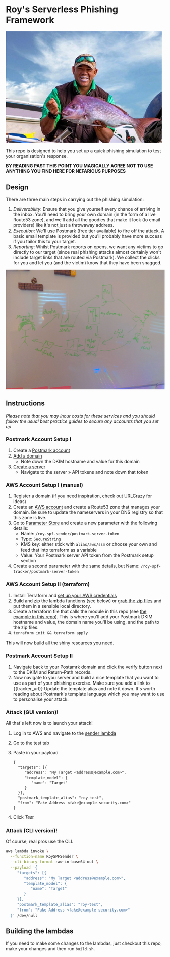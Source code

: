 # Roy's Serverless Phishing Framework

![Andrew Symonds holding a you beaut snapper](./roy-spf.jpg)

This repo is designed to help you set up a quick phishing simulation to test
your organisation's response.

__BY READING PAST THIS POINT YOU MAGICALLY AGREE NOT TO USE ANYTHING YOU FIND
HERE FOR NEFARIOUS PURPOSES__

## Design

There are three main steps in carrying out the phishing simulation:

1. _Deliverability_: Ensure that you give yourself every chance of arriving in
   the inbox. You'll need to bring your own domain (in the form of a live
   Route53 zone), and we'll add all the goodies that make it look (to email
   providers) like it's not just a throwaway address.
2. _Execution_: We'll use Postmark (free tier available) to fire off the attack.
   A basic email template is provided but you'll probably have more success if
   you tailor this to your target.
3. _Reporting_: Whilst Postmark reports on opens, we want any victims to go
   directly to our target (since real phishing attacks almost certainly won't
   include target links that are routed via Postmark). We collect the clicks for
   you and let you (and the victim) know that they have been snagged.

![Infrastructure design for Roy's Serverless Phishing Framework](./infra.jpg)

## Instructions

_Please note that you may incur costs for these services and you should follow
the usual best practice guides to secure any accounts that you set up_

### Postmark Account Setup I

1. Create a [Postmark account](https://account.postmarkapp.com/sign_up)
2. [Add a domain](https://account.postmarkapp.com/signatures/add)
   - Note down the DKIM hostname and value for this domain
3. [Create a server](https://account.postmarkapp.com/servers/new)
   - Navigate to the server » API tokens and note down that token

### AWS Account Setup I (manual)

1. Register a domain (if you need inspiration, check out
   [URLCrazy](https://github.com/urbanadventurer/urlcrazy) for ideas)
2. Create an [AWS account](https://portal.aws.amazon.com/billing/signup#/start)
   and create a Route53 zone that manages your domain. Be sure to update the
   nameservers in your DNS registry so that this zone is live.
3. Go to [Parameter Store](https://ap-southeast-2.console.aws.amazon.com/systems-manager/parameters/create)
   and create a new parameter with the following details:
    - Name: `/roy-spf-sender/postmark-server-token`
    - Type: `SecureString`
    - KMS key: either stick with `alias/aws/ssm` or choose your own and feed
      that into terraform as a variable
    - Value: Your Postmark server API token from the Postmark setup section
4. Create a second parameter with the same details, but Name:
   `/roy-spf-tracker/postmark-server-token`

### AWS Account Setup II (terraform)

1. Install Terraform and
   [set up your AWS credentials](https://registry.terraform.io/providers/hashicorp/aws/latest/docs)
2. Build and zip the lambda functions (see below) or
   [grab the zip files](https://github.com/sjauld/roy-spf/releases/tag/v0.1.0)
   and put them in a sensible local directory.
2. Create a terraform file that calls the module in this repo (see
   [the example in this repo](./infra/example/main.tf)). This is where you'll
   add your Postmark DKIM hostname and value, the domain name you'll be using,
   and the path to the zip files.
3. `terraform init && terraform apply`

This will now build all the shiny resources you need.

### Postmark Account Setup II

1. Navigate back to your Postamrk domain and click the verify button next to the
   DKIM and Return-Path records.
2. Now navigate to you server and build a nice template that you want to use as
   part of your phishing exercise. Make sure you add a link to {{tracker_url}} Update the template alias and note it down.
   It's worth reading about Postmark's template language which you may want to
   use to personalise your attack.

### Attack (GUI version)!

All that's left now is to launch your attack!

1. Log in to AWS and navigate to the
   [sender lambda](https://ap-southeast-2.console.aws.amazon.com/lambda/home?region=ap-southeast-2#/functions/RoySPFSender?tab=code)
2. Go to the test tab
3. Paste in your payload
   ```
   {
     "targets": [{
        "address": "My Target <address@example.com>",
        "template_model": {
           "name": "Target"
        }
     }],
     "postmark_template_alias": "roy-test",
     "from": "Fake Address <fake@example-security.com>"
   }
   ```

4. Click _Test_

### Attack (CLI version)!

Of course, real pros use the CLI.

```sh
aws lambda invoke \
  --function-name RoySPFSender \
  --cli-binary-format raw-in-base64-out \
  --payload '{
     "targets": [{
        "address": "My Target <address@example.com>",
        "template_model": {
           "name": "Target"
        }
     }],
     "postmark_template_alias": "roy-test",
     "from": "Fake Address <fake@example-security.com>"
  }' /dev/null
```

## Building the lambdas

If you need to make some changes to the lambdas, just checkout this repo, make
your changes and then run `build.sh`.

